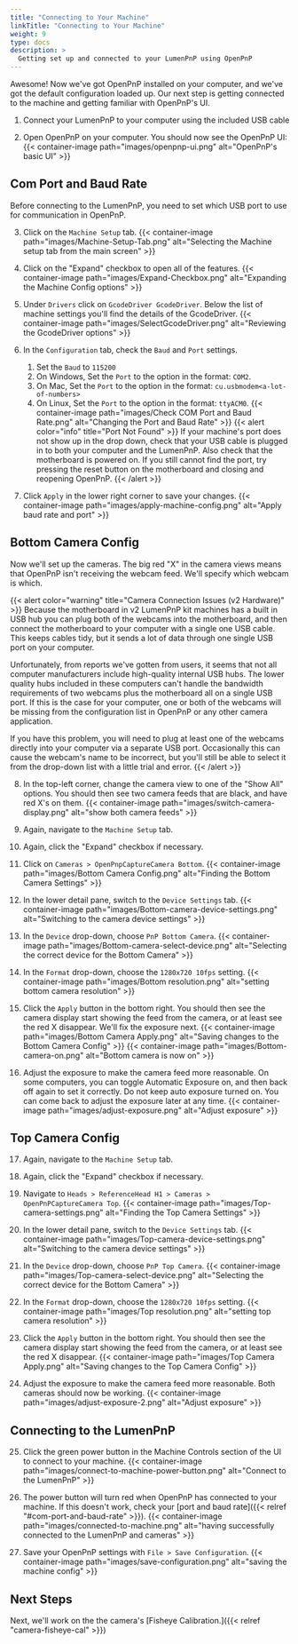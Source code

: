 ```yaml
---
title: "Connecting to Your Machine"
linkTitle: "Connecting to Your Machine"
weight: 9
type: docs
description: >
  Getting set up and connected to your LumenPnP using OpenPnP
---
```


Awesome! Now we've got OpenPnP installed on your computer, and we've got the default configuration loaded up. Our next step is getting connected to the machine and getting familiar with OpenPnP's UI.

1. Connect your LumenPnP to your computer using the included USB cable

2. Open OpenPnP on your computer. You should now see the OpenPnP UI:
  {{< container-image path="images/openpnp-ui.png" alt="OpenPnP's basic UI" >}}

## Com Port and Baud Rate

Before connecting to the LumenPnP, you need to set which USB port to use for communication in OpenPnP.

3. Click on the `Machine Setup` tab.
  {{< container-image path="images/Machine-Setup-Tab.png" alt="Selecting the Machine setup tab from the main screen" >}}

4. Click on the "Expand" checkbox to open all of the features.
  {{< container-image path="images/Expand-Checkbox.png" alt="Expanding the Machine Config options" >}}

5. Under `Drivers` click on `GcodeDriver GcodeDriver`. Below the list of machine settings you'll find the details of the GcodeDriver.
  {{< container-image path="images/SelectGcodeDriver.png" alt="Reviewing the GcodeDriver options" >}}
  
6. In the `Configuration` tab, check the `Baud` and `Port` settings.
   1. Set the `Baud` to `115200`
   2. On Windows, Set the `Port` to the option in the format: `COM2`.
   3. On Mac, Set the `Port` to the option in the format: `cu.usbmodem<a-lot-of-numbers>`
   4. On Linux, Set the `Port` to the option in the format: `ttyACM0`.
  {{< container-image path="images/Check COM Port and Baud Rate.png" alt="Changing the Port and Baud Rate" >}}
  {{< alert color="info" title="Port Not Found" >}}
  If your machine's port does not show up in the drop down, check that your USB cable is plugged in to both your computer and the LumenPnP. Also check that the motherboard is powered on. If you still cannot find the port, try pressing the reset button on the motherboard and closing and reopening OpenPnP.
  {{< /alert >}}

7. Click `Apply` in the lower right corner to save your changes.
  {{< container-image path="images/apply-machine-config.png" alt="Apply baud rate and port" >}}

## Bottom Camera Config

Now we'll set up the cameras. The big red "X" in the camera views means that OpenPnP isn't receiving the webcam feed. We'll specify which webcam is which.

{{< alert color="warning" title="Camera Connection Issues (v2 Hardware)" >}}
Because the motherboard in v2 LumenPnP kit machines has a built in USB hub you can plug both of the webcams into the motherboard, and then connect the motherboard to your computer with a single one USB cable. This keeps cables tidy, but it sends a lot of data through one single USB port on your computer.

Unfortunately, from reports we've gotten from users, it seems that not all computer manufacturers include high-quality internal USB hubs. The lower quality hubs included in these computers can't handle the bandwidth requirements of two webcams plus the motherboard all on a single USB port. If this is the case for your computer, one or both of the webcams will be missing from the configuration list in OpenPnP or any other camera application.

If you have this problem, you will need to plug at least one of the webcams directly into your computer via a separate USB port. Occasionally this can cause the webcam's name to be incorrect, but you'll still be able to select it from the drop-down list with a little trial and error.
{{< /alert >}}

8. In the top-left corner, change the camera view to one of the "Show All" options. You should then see two camera feeds that are black, and have red X's on them.
  {{< container-image path="images/switch-camera-display.png" alt="show both camera feeds" >}}

9. Again, navigate to the `Machine Setup` tab.
10. Again, click the "Expand" checkbox if necessary.
11. Click on `Cameras > OpenPnpCaptureCamera Bottom`.
  {{< container-image path="images/Bottom Camera Config.png" alt="Finding the Bottom Camera Settings" >}}

12. In the lower detail pane, switch to the `Device Settings` tab.
  {{< container-image path="images/Bottom-camera-device-settings.png" alt="Switching to the camera device settings" >}}

13. In the `Device` drop-down, choose `PnP Bottom Camera`.
  {{< container-image path="images/Bottom-camera-select-device.png" alt="Selecting the correct device for the Bottom Camera" >}}

14. In the `Format` drop-down, choose the `1280x720 10fps` setting.
  {{< container-image path="images/Bottom resolution.png" alt="setting bottom camera resolution" >}}

15. Click the `Apply` button in the bottom right. You should then see the camera display start showing the feed from the camera, or at least see the red X disappear. We'll fix the exposure next.
  {{< container-image path="images/Bottom Camera Apply.png" alt="Saving changes to the Bottom Camera Config" >}}
  {{< container-image path="images/Bottom-camera-on.png" alt="Bottom camera is now on" >}}

16. Adjust the exposure to make the camera feed more reasonable. On some computers, you can toggle Automatic Exposure on, and then back off again to set it correctly. Do not keep auto exposure turned on. You can come back to adjust the exposure later at any time.
  {{< container-image path="images/adjust-exposure.png" alt="Adjust exposure" >}}

## Top Camera Config

17. Again, navigate to the `Machine Setup` tab.
18. Again, click the "Expand" checkbox if necessary.
19. Navigate to `Heads > ReferenceHead H1 > Cameras > OpenPnPCaptureCamera Top`.
  {{< container-image path="images/Top-camera-settings.png" alt="Finding the Top Camera Settings" >}}

20. In the lower detail pane, switch to the `Device Settings` tab.
  {{< container-image path="images/Top-camera-device-settings.png" alt="Switching to the camera device settings" >}}

21. In the `Device` drop-down, choose `PnP Top Camera`.
  {{< container-image path="images/Top-camera-select-device.png" alt="Selecting the correct device for the Bottom Camera" >}}

22. In the `Format` drop-down, choose the `1280x720 10fps` setting.
  {{< container-image path="images/Top resolution.png" alt="setting top camera resolution" >}}

23. Click the `Apply` button in the bottom right. You should then see the camera display start showing the feed from the camera, or at least see the red X disappear.
  {{< container-image path="images/Top Camera Apply.png" alt="Saving changes to the Top Camera Config" >}}

24. Adjust the exposure to make the camera feed more reasonable. Both cameras should now be working.
  {{< container-image path="images/adjust-exposure-2.png" alt="Adjust exposure" >}}

## Connecting to the LumenPnP

25. Click the green power button in the Machine Controls section of the UI to connect to your machine.
  {{< container-image path="images/connect-to-machine-power-button.png" alt="Connect to the LumenPnP" >}}

26. The power button will turn red when OpenPnP has connected to your machine. If this doesn't work, check your [port and baud rate]({{< relref "#com-port-and-baud-rate" >}}).
  {{< container-image path="images/connected-to-machine.png" alt="having successfully connected to the LumenPnP and cameras" >}}

27. Save your OpenPnP settings with `File > Save Configuration`.
  {{< container-image path="images/save-configuration.png" alt="saving the machine config" >}}

## Next Steps

Next, we'll work on the the camera's [Fisheye Calibration.]({{< relref "camera-fisheye-cal" >}})

